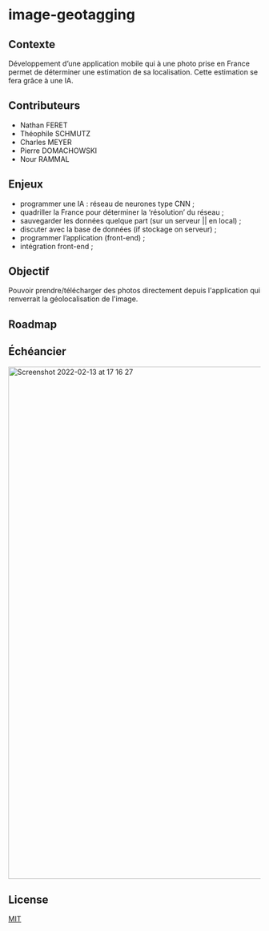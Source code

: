 # image-geotagging
## Contexte

Développement d’une application mobile qui à une photo prise en France permet de déterminer une estimation de sa localisation. Cette estimation se fera grâce à une IA.

## Contributeurs 

- Nathan FERET
- Théophile SCHMUTZ
- Charles MEYER
- Pierre DOMACHOWSKI
- Nour RAMMAL 

## Enjeux

- programmer une IA : réseau de neurones type CNN ;
- quadriller la France pour déterminer la ‘résolution’ du réseau ;
- sauvegarder les données quelque part (sur un serveur || en local) ;
- discuter avec la base de données (if stockage on serveur) ; 
- programmer l’application (front-end) ;
- intégration front-end ; 

## Objectif 
Pouvoir prendre/télécharger des photos directement depuis l'application qui renverrait la géolocalisation de l'image.

## Roadmap

## Échéancier 

<img width="1023" alt="Screenshot 2022-02-13 at 17 16 27" src="https://user-images.githubusercontent.com/91987058/153762302-ba4475c2-ad05-4ff1-a1b1-4ad14680da10.png">



## License
[MIT](https://choosealicense.com/licenses/mit/)
